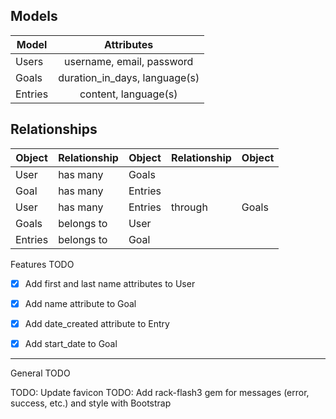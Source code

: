 ## Models
|Model		|Attributes										|
|---------|:---------------------------:|
|Users		|username, email, password		|
|Goals		|duration_in_days, language(s)|
|Entries	|content, language(s)					|


## Relationships
|Object		|Relationship	|Object		|Relationship	|Object	|
|---------|-------------|---------|-------------|-------|
|User			|has many			|Goals		|							|				|
|Goal			|has many			|Entries	|							|				|
|User			|has many			|Entries	|through			|Goals	|
|Goals		|belongs to		|User			|							|				|
|Entries	|belongs to 	|Goal			|							|				|


Features TODO
- [x] Add first and last name attributes to User
- [x] Add name attribute to Goal
- [x] Add date_created attribute to Entry
- [x] Add start_date to Goal



---
General TODO

TODO: Update favicon
TODO: Add rack-flash3 gem for messages (error, success, etc.) and style with Bootstrap